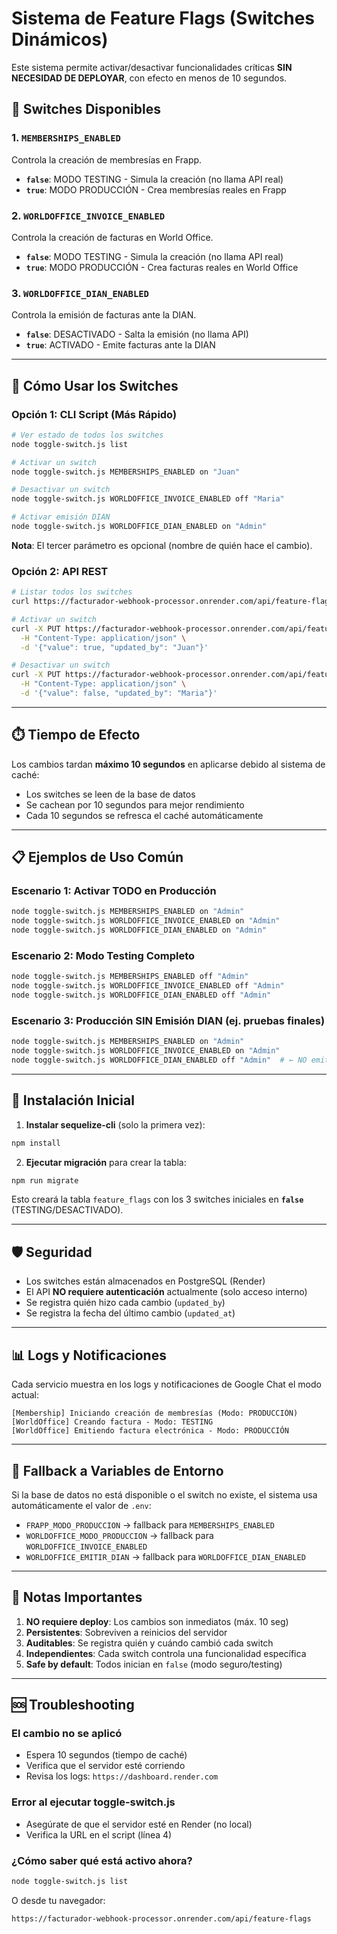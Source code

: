 # Sistema de Feature Flags (Switches Dinámicos)

Este sistema permite activar/desactivar funcionalidades críticas **SIN NECESIDAD DE DEPLOYAR**, con efecto en menos de 10 segundos.

## 🎯 Switches Disponibles

### 1. `MEMBERSHIPS_ENABLED`
Controla la creación de membresías en Frapp.
- **`false`**: MODO TESTING - Simula la creación (no llama API real)
- **`true`**: MODO PRODUCCIÓN - Crea membresías reales en Frapp

### 2. `WORLDOFFICE_INVOICE_ENABLED`
Controla la creación de facturas en World Office.
- **`false`**: MODO TESTING - Simula la creación (no llama API real)
- **`true`**: MODO PRODUCCIÓN - Crea facturas reales en World Office

### 3. `WORLDOFFICE_DIAN_ENABLED`
Controla la emisión de facturas ante la DIAN.
- **`false`**: DESACTIVADO - Salta la emisión (no llama API)
- **`true`**: ACTIVADO - Emite facturas ante la DIAN

---

## 🚀 Cómo Usar los Switches

### Opción 1: CLI Script (Más Rápido)

```bash
# Ver estado de todos los switches
node toggle-switch.js list

# Activar un switch
node toggle-switch.js MEMBERSHIPS_ENABLED on "Juan"

# Desactivar un switch
node toggle-switch.js WORLDOFFICE_INVOICE_ENABLED off "Maria"

# Activar emisión DIAN
node toggle-switch.js WORLDOFFICE_DIAN_ENABLED on "Admin"
```

**Nota**: El tercer parámetro es opcional (nombre de quién hace el cambio).

### Opción 2: API REST

```bash
# Listar todos los switches
curl https://facturador-webhook-processor.onrender.com/api/feature-flags

# Activar un switch
curl -X PUT https://facturador-webhook-processor.onrender.com/api/feature-flags/MEMBERSHIPS_ENABLED \
  -H "Content-Type: application/json" \
  -d '{"value": true, "updated_by": "Juan"}'

# Desactivar un switch
curl -X PUT https://facturador-webhook-processor.onrender.com/api/feature-flags/WORLDOFFICE_INVOICE_ENABLED \
  -H "Content-Type: application/json" \
  -d '{"value": false, "updated_by": "Maria"}'
```

---

## ⏱️ Tiempo de Efecto

Los cambios tardan **máximo 10 segundos** en aplicarse debido al sistema de caché:
- Los switches se leen de la base de datos
- Se cachean por 10 segundos para mejor rendimiento
- Cada 10 segundos se refresca el caché automáticamente

---

## 📋 Ejemplos de Uso Común

### Escenario 1: Activar TODO en Producción
```bash
node toggle-switch.js MEMBERSHIPS_ENABLED on "Admin"
node toggle-switch.js WORLDOFFICE_INVOICE_ENABLED on "Admin"
node toggle-switch.js WORLDOFFICE_DIAN_ENABLED on "Admin"
```

### Escenario 2: Modo Testing Completo
```bash
node toggle-switch.js MEMBERSHIPS_ENABLED off "Admin"
node toggle-switch.js WORLDOFFICE_INVOICE_ENABLED off "Admin"
node toggle-switch.js WORLDOFFICE_DIAN_ENABLED off "Admin"
```

### Escenario 3: Producción SIN Emisión DIAN (ej. pruebas finales)
```bash
node toggle-switch.js MEMBERSHIPS_ENABLED on "Admin"
node toggle-switch.js WORLDOFFICE_INVOICE_ENABLED on "Admin"
node toggle-switch.js WORLDOFFICE_DIAN_ENABLED off "Admin"  # ← NO emitir a DIAN
```

---

## 🔧 Instalación Inicial

1. **Instalar sequelize-cli** (solo la primera vez):
```bash
npm install
```

2. **Ejecutar migración** para crear la tabla:
```bash
npm run migrate
```

Esto creará la tabla `feature_flags` con los 3 switches iniciales en **`false`** (TESTING/DESACTIVADO).

---

## 🛡️ Seguridad

- Los switches están almacenados en PostgreSQL (Render)
- El API **NO requiere autenticación** actualmente (solo acceso interno)
- Se registra quién hizo cada cambio (`updated_by`)
- Se registra la fecha del último cambio (`updated_at`)

---

## 📊 Logs y Notificaciones

Cada servicio muestra en los logs y notificaciones de Google Chat el modo actual:

```
[Membership] Iniciando creación de membresías (Modo: PRODUCCIÓN)
[WorldOffice] Creando factura - Modo: TESTING
[WorldOffice] Emitiendo factura electrónica - Modo: PRODUCCIÓN
```

---

## 🔄 Fallback a Variables de Entorno

Si la base de datos no está disponible o el switch no existe, el sistema usa automáticamente el valor de `.env`:
- `FRAPP_MODO_PRODUCCION` → fallback para `MEMBERSHIPS_ENABLED`
- `WORLDOFFICE_MODO_PRODUCCION` → fallback para `WORLDOFFICE_INVOICE_ENABLED`
- `WORLDOFFICE_EMITIR_DIAN` → fallback para `WORLDOFFICE_DIAN_ENABLED`

---

## 📝 Notas Importantes

1. **NO requiere deploy**: Los cambios son inmediatos (máx. 10 seg)
2. **Persistentes**: Sobreviven a reinicios del servidor
3. **Auditables**: Se registra quién y cuándo cambió cada switch
4. **Independientes**: Cada switch controla una funcionalidad específica
5. **Safe by default**: Todos inician en `false` (modo seguro/testing)

---

## 🆘 Troubleshooting

### El cambio no se aplicó
- Espera 10 segundos (tiempo de caché)
- Verifica que el servidor esté corriendo
- Revisa los logs: `https://dashboard.render.com`

### Error al ejecutar toggle-switch.js
- Asegúrate de que el servidor esté en Render (no local)
- Verifica la URL en el script (línea 4)

### ¿Cómo saber qué está activo ahora?
```bash
node toggle-switch.js list
```

O desde tu navegador:
```
https://facturador-webhook-processor.onrender.com/api/feature-flags
```
